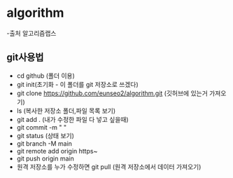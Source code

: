# algorithm 
-출처 알고리즘랩스

## git사용법
- cd github (폴더 이용)
- git init(초기화 - 이 폴더를 git 저장소로 쓰겠다)
- git clone https://github.com/eunseo2/algorithm.git (깃허브에 있는거 가져오기)
- ls (복사한 저장소 폴더,파일 목록 보기)
- git add . (내가 수정한 파일 다 넣고 싶을때)
- git commit -m " "
- git status (상태 보기)
- git branch -M main
- git remote add origin https~
- git push origin main
- 원격 저장소를 누가 수정하면 git pull (원격 저장소에서 데이터 가져오기)

